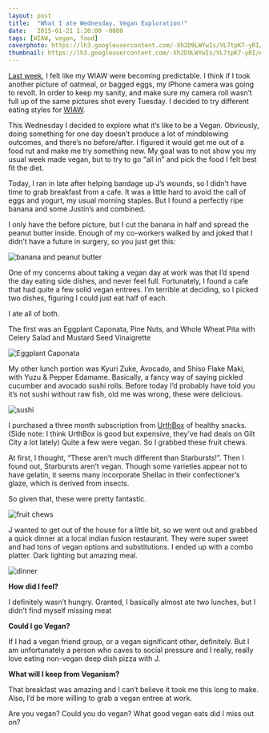 ```yaml
---
layout: post
title:  "What I ate Wednesday, Vegan Exploration!"
date:   2015-01-21 1:30:00 -0800
tags: [WIAW, vegan, food]
coverphoto: https://lh3.googleusercontent.com/-Xh2D9LWYwIs/VL7tpK7-yRI/AAAAAAAAUUM/c-YPG3NLN0s/w794-h500-p-k-no/15%2B-%2B2
thumbnail: https://lh3.googleusercontent.com/-Xh2D9LWYwIs/VL7tpK7-yRI/AAAAAAAAUUM/c-YPG3NLN0s/w200-h200-no/15%2B-%2B2
---
```


[Last week](http://www.kaybueno.com/1-14-2015/WIAW.html), I felt like my WIAW were becoming predictable. I think if I took another picture of oatmeal, or bagged eggs, my iPhone camera was going to revolt. In order to keep my sanity, and make sure my camera roll wasn’t full up of the same pictures shot every Tuesday. I decided to try different eating styles for [WIAW](//www.peasandcrayons.com).

This Wednesday I decided to explore what it’s like to be a Vegan. Obviously, doing something for one day doesn’t produce a lot of mindblowing outcomes, and there’s no before/after. I figured it would get me out of a food rut and make me try something new. My goal was to not show you my usual week made vegan, but to try to go “all in” and pick the food I felt best fit the diet. 

Today, I ran in late after helping bandage up J’s wounds, so I didn’t have time to grab breakfast from a cafe. It was a little hard to avoid the call of eggs and yogurt, my usual morning staples. But I found a perfectly ripe banana and some Justin’s and combined.

I only have the before picture, but I cut the banana in half and spread the peanut butter inside. Enough of my co-workers walked by and joked that I didn’t have a future in surgery, so you just get this:

![banana and peanut butter](https://lh5.googleusercontent.com/-YHWB5kyPtD0/VL7tpPMqSxI/AAAAAAAAUTs/J9xnVuuzGYs/w600-h500-no/15%2B-%2B1)

One of my concerns about taking a vegan day at work was that I’d spend the day eating side dishes, and never feel full. Fortunately, I found a cafe that had quite a few solid vegan entrees. I’m terrible at deciding, so I picked two dishes, figuring I could just eat half of each.

I ate all of both.

The first was an Eggplant Caponata, Pine Nuts, and Whole Wheat Pita with Celery Salad and Mustard Seed Vinaigrette

![Eggplant Caponata](https://lh6.googleusercontent.com/-2Pxn4GmtYhU/VL7JC9SWZgI/AAAAAAAAUOo/tghkRrr0y8I/w955-h716-no/IMG_6290.JPG)

My other lunch portion was Kyuri Zuke, Avocado, and Shiso Flake Maki, with Yuzu & Pepper Edamame. Basically, a fancy way of saying pickled cucumber and avocado sushi rolls. Before today I’d probably have told you it’s not sushi without raw fish, old me was wrong, these were delicious.

![sushi](https://lh3.googleusercontent.com/--avHlV6xRKo/VL7yQU69NfI/AAAAAAAAUVI/ksJR4fGuG_M/w600-h500-no/15%2B-%2B1)

I purchased a three month subscription from [UrthBox](http://www.urthbox.com/) of healthy snacks. (Side note: I think UrthBox is good but expensive, they’ve had deals on Gilt City a lot lately) Quite a few were vegan. So I grabbed these fruit chews. 

At first, I thought, “These aren’t much different than Starbursts!”. Then I found out, Starbursts aren’t vegan. Though some varieties appear not to have gelatin, it seems many incorporate Shellac in their confectioner’s glaze, which is derived from insects.

So given that, these were pretty fantastic.

![fruit chews](https://lh4.googleusercontent.com/-rQKxx_SyzPE/VL7sX61WhyI/AAAAAAAAUSs/Rfd8fTZpNi0/s640-no/15%2B-%2B1)

J wanted to get out of the house for a little bit, so we went out and grabbed a quick dinner at a local indian fusion restaurant. They were super sweet and had tons of vegan options and substitutions. I ended up with a combo platter. Dark lighting but amazing meal.

![dinner](https://lh3.googleusercontent.com/sWpSt-G6-5mTKl8sD_QWI1Mu-J9ZC7T8l1b39BdXYqkk=w600-h500-no)

**How did I feel?** 

I definitely wasn’t hungry. Granted, I basically almost ate two lunches, but I didn’t find myself missing meat

**Could I go Vegan?**

If I had a vegan friend group, or a vegan significant other, definitely. But I am unfortunately a person who caves to social pressure and I really, really love eating non-vegan deep dish pizza with J.

**What will I keep from Veganism?**

That breakfast was amazing and I can’t believe it took me this long to make. Also, I’d be more willing to grab a vegan entree at work.

Are you vegan? Could you do vegan? What good vegan eats did I miss out on?

